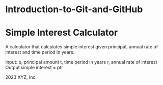 # Introduction-to-Git-and-GitHub
# Simple Interest Calculator

A calculator that calculates simple interest given principal, annual rate of interest and time period in years.


Input:
   p, principal amount
   t, time period in years
   r, annual rate of interest
Output
   simple interest = p*t*r

2023 XYZ, Inc.

